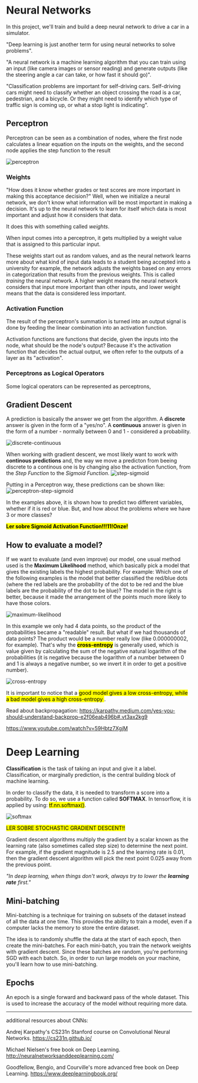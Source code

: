 # Neural Networks

[//]: # (Image References)
[perceptron]: ./Images_Writeup/perceptron.png "Perceptron"
[perceptron2]: ./Images_Writeup/perceptron2.png "Perceptron2"
[step-sigmoid]: ./Images_Writeup/step-sigmoid.png "step-sigmoid"
[discrete-continuous]: ./Images_Writeup/discrete-continuous.png "discrete-continuous"
[perceptron-step-sigmoid]: ./Images_Writeup/perceptron-step-sigmoid.png "perceptron-step-sigmoid"
[maximum-likelihood]: ./Images_Writeup/maximum-likelihood.png "maximum-likelihood"
[cross-entropy]: ./Images_Writeup/cross-entropy.png "cross-entropy"
[softmax]: ./Images_Writeup/softmax.png "softmax"


In this project, we'll train and build a deep neural network to drive a car in a simulator.

"Deep learning is just another term for using neural networks to solve problems".

"A neural network is a machine learning algorithm that you can train using an input (like camera images or sensor reading) and generate outputs (like the steering angle a car can take, or how fast it should go)".

"Classification problems are important for self-driving cars. Self-driving cars might need to classify whether an object crossing the road is a car, pedestrian, and a bicycle. Or they might need to identify which type of traffic sign is coming up, or what a stop light is indicating".

## Perceptron
Perceptron can be seen as a combination of nodes, where the first node calculates a linear equation on the inputs on the weights, and the second node applies the step function to the result

![perceptron]


### Weights
"How does it know whether grades or test scores are more important in making this acceptance decision?" Well, when we initialize a neural network, we don't know what information will be most important in making a decision. It's up to the neural network to learn for itself which data is most important and adjust how it considers that data.

It does this with something called *weights*.

When input comes into a perceptron, it gets multiplied by a weight value that is assigned to this particular input.
 
These weights start out as random values, and as the neural network learns more about what kind of input data leads to a student being accepted into a university for example, the network adjusts the weights based on any errors in categorization that results from the previous weights. This is called *training* the neural network. A higher weight means the neural network considers that input more important than other inputs, and lower weight means that the data is considered less important.

### Activation Function
The result of the perceptron's summation is turned into an output signal is done by feeding the linear combination into an activation function. 

Activation functions are functions that decide, given the inputs into the node, what should be the node's output? Because it's the activation function that decides the actual output, we often refer to the outputs of a layer as its "activation".

### Perceptrons as Logical Operators
Some logical operators can be represented as perceptrons, 

## Gradient Descent


A prediction is basically the answer we get from the algorithm.
A **discrete** answer is given in the form of a "yes/no".
A **continuous** answer is given in the form of a number - normally between 0 and 1 - considered a probability.

![discrete-continuous]


When working with gradient descent, we most likely want to work with **continous predictions** and, the way we move a predicton from beeing discrete to a continous one is by changing also the activation function, from the *Step Function* to the *Sigmoid Function*. 
![step-sigmoid]

Putting in a Perceptron way, these predictions can be shown like:
![perceptron-step-sigmoid]

In the examples above, it is shown how to predict two different variables, whether if it is red or blue. But, and how about the problems where we have 3 or more classes?

<mark>**Ler sobre Sigmoid Activation Function!!!11!Onze!**</mark>

## How to evaluate a model?
If we want to evaluate (and even improve) our model, one usual method used is the **Maximum Likelihood** method, which basically pick a model that gives the existing labels the highest probability. For example: Which one of the following examples is the model that better classified the red/blue dots (where the red labels are the probability of the dot to be red and the blue labels are the probability of the dot to be blue)? The model in the right is better, because it made the arrangement of the points much more likely to have those colors.

![maximum-likelihood]

In this example we only had 4 data points, so the product of the probabilities became a "readable" result. But what if we had thousands of data points? The product would be a number really low (like 0.000000002, for example). That's why the <mark>**cross-entropy**</mark> is generally used, which is value given by calculating the sum of the negative natural logarithm of the probabilities (it is negative because the logarithm of a number between 0 and 1 is always a negative number, so we invert it in order to get a positive number).

![cross-entropy]

It is important to notice that a <mark>good model gives a low cross-entropy, while a bad model gives a high cross-entropy </mark>.  

Read about backpropagation: https://karpathy.medium.com/yes-you-should-understand-backprop-e2f06eab496b#.vt3ax2kg9

https://www.youtube.com/watch?v=59Hbtz7XgjM


# Deep Learning
**Classification** is the task of taking an input and give it a label. Classification, or marginally prediction, is the central building block of machine learning.

In order to classify the data, it is needed to transform a score into a probability. To do so, we use a function called **SOFTMAX**. In tensorflow, it is applied by using:
<mark>tf.nn.softmax()</mark>.

![softmax]

<mark>LER SOBRE STOCHASTIC GRADIENT DESCENT!!</mark>

Gradient descent algorithms multiply the gradient by a scalar known as the learning rate (also sometimes called step size) to determine the next point. For example, if the gradient magnitude is 2.5 and the learning rate is 0.01, then the gradient descent algorithm will pick the next point 0.025 away from the previous point.

*"In deep learning, when things don't work, always try to lower the **learning rate** first."*

## Mini-batching
Mini-batching is a technique for training on subsets of the dataset instead of all the data at one time. This provides the ability to train a model, even if a computer lacks the memory to store the entire dataset.

The idea is to randomly shuffle the data at the start of each epoch, then create the mini-batches. For each mini-batch, you train the network weights with gradient descent. Since these batches are random, you're performing SGD with each batch. So, in order to run large models on your machine, you'll learn how to use mini-batching.

## Epochs
An epoch is a single forward and backward pass of the whole dataset. This is used to increase the accuracy of the model without requiring more data. 






---
additional resources about CNNs:

Andrej Karpathy's CS231n Stanford course on Convolutional Neural Networks.
https://cs231n.github.io/

Michael Nielsen's free book on Deep Learning.
http://neuralnetworksanddeeplearning.com/

Goodfellow, Bengio, and Courville's more advanced free book on Deep Learning.
https://www.deeplearningbook.org/